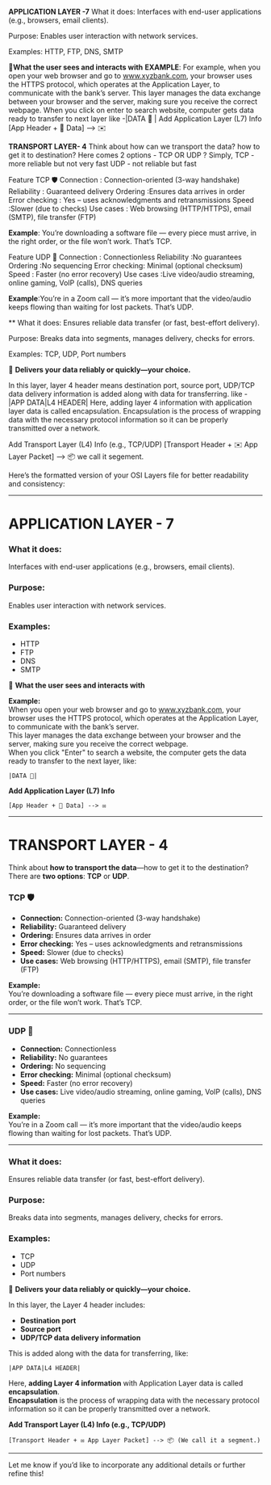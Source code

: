 
**APPLICATION LAYER -7** 
What it does: Interfaces with end-user applications (e.g., browsers, email clients).

Purpose: Enables user interaction with network services.

Examples: HTTP, FTP, DNS, SMTP

📌**What the user sees and interacts with**
**EXAMPLE**: For example, when you open your web browser and go to www.xyzbank.com, your browser uses the HTTPS protocol, which operates at the Application Layer, to communicate with the bank’s server.
This layer manages the data exchange between your browser and the server, making sure you receive the correct webpage.
When you click on enter to search website, computer gets data ready to transfer to next layer 
like -|DATA 📄 |
 Add Application Layer (L7) Info
 [App Header + 📄 Data] -->  ✉️


**TRANSPORT LAYER- 4**
Think about how can we transport the data? how to get it to destination?
Here comes 2 options - TCP OR UDP ?
Simply, TCP - more reliable but not very fast    UDP - not reliable but fast

Feature	TCP 🛡️
Connection     :	Connection-oriented (3-way handshake)
Reliability    :	Guaranteed delivery
Ordering	     :Ensures data arrives in order
Error checking :	Yes – uses acknowledgments and retransmissions
Speed	         :Slower (due to checks)
Use cases      :	Web browsing (HTTP/HTTPS), email (SMTP), file transfer (FTP)

**Example**: You’re downloading a software file — every piece must arrive, in the right order, or the file won’t work. That’s TCP.

Feature	UDP 🚀
Connection    :	Connectionless
Reliability	  :No guarantees
Ordering	    :No sequencing
Error checking:	Minimal (optional checksum)
Speed	        : Faster (no error recovery)
Use cases	    :Live video/audio streaming, online gaming, VoIP (calls), DNS queries

**Example**:You’re in a Zoom call — it’s more important that the video/audio keeps flowing than waiting for lost packets. That’s UDP.

**
What it does: Ensures reliable data transfer (or fast, best-effort delivery).

Purpose: Breaks data into segments, manages delivery, checks for errors.

Examples: TCP, UDP, Port numbers

📌 **Delivers your data reliably or quickly—your choice.**

In this layer, layer 4 header means destination port, source port, UDP/TCP data delivery information is added along with data for transferring. 
like - |APP DATA|L4 HEADER|
Here, adding layer 4 information with application layer data is called encapsulation.
Encapsulation is the process of wrapping data with the necessary protocol information so it can be properly transmitted over a network.

Add Transport Layer (L4) Info (e.g., TCP/UDP)
 [Transport Header + ✉️ App Layer Packet] --> 📦 we call it segement.

Here’s the formatted version of your OSI Layers file for better readability and consistency:

---

# **APPLICATION LAYER - 7**

### What it does:
Interfaces with end-user applications (e.g., browsers, email clients).

### Purpose:
Enables user interaction with network services.

### Examples:
- HTTP
- FTP
- DNS
- SMTP

📌 **What the user sees and interacts with**

**Example:**  
When you open your web browser and go to www.xyzbank.com, your browser uses the HTTPS protocol, which operates at the Application Layer, to communicate with the bank’s server.  
This layer manages the data exchange between your browser and the server, making sure you receive the correct webpage.  
When you click "Enter" to search a website, the computer gets the data ready to transfer to the next layer, like:  

```
|DATA 📄|
```

**Add Application Layer (L7) Info**  
```
[App Header + 📄 Data] --> ✉️
```

---

# **TRANSPORT LAYER - 4**

Think about **how to transport the data**—how to get it to the destination?  
There are **two options**: **TCP** or **UDP**.  

### TCP 🛡️
- **Connection:** Connection-oriented (3-way handshake)  
- **Reliability:** Guaranteed delivery  
- **Ordering:** Ensures data arrives in order  
- **Error checking:** Yes – uses acknowledgments and retransmissions  
- **Speed:** Slower (due to checks)  
- **Use cases:** Web browsing (HTTP/HTTPS), email (SMTP), file transfer (FTP)  

**Example:**  
You’re downloading a software file — every piece must arrive, in the right order, or the file won’t work. That’s TCP.

---

### UDP 🚀
- **Connection:** Connectionless  
- **Reliability:** No guarantees  
- **Ordering:** No sequencing  
- **Error checking:** Minimal (optional checksum)  
- **Speed:** Faster (no error recovery)  
- **Use cases:** Live video/audio streaming, online gaming, VoIP (calls), DNS queries  

**Example:**  
You’re in a Zoom call — it’s more important that the video/audio keeps flowing than waiting for lost packets. That’s UDP.

---

### What it does:
Ensures reliable data transfer (or fast, best-effort delivery).

### Purpose:
Breaks data into segments, manages delivery, checks for errors.

### Examples:
- TCP
- UDP
- Port numbers

📌 **Delivers your data reliably or quickly—your choice.**

In this layer, the Layer 4 header includes:  
- **Destination port**
- **Source port**
- **UDP/TCP data delivery information**

This is added along with the data for transferring, like:  
```
|APP DATA|L4 HEADER|
```

Here, **adding Layer 4 information** with Application Layer data is called **encapsulation**.  
**Encapsulation** is the process of wrapping data with the necessary protocol information so it can be properly transmitted over a network.

**Add Transport Layer (L4) Info (e.g., TCP/UDP)**  
```
[Transport Header + ✉️ App Layer Packet] --> 📦 (We call it a segment.)
```

---

Let me know if you’d like to incorporate any additional details or further refine this!
 

